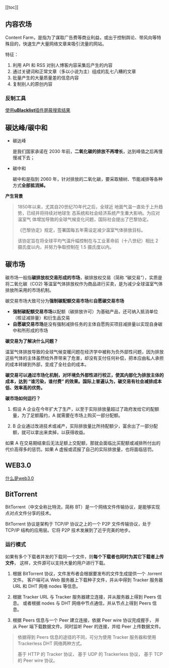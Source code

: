 [[toc]]

## 内容农场

Content Farm，是指为了谋取广告费等商业利益，或出于控制舆论、带风向等特殊目的，快速生产大量网络文章来吸引流量的网站。

特征：

1. 利用 API 和 RSS 对别人博客内容采集后产生的内容
2. 通过关键词和正常文章（多以小说为主）组成的乱七八糟的文章
3. 批量产生的大量质量差的信息内容
4. 复制别人的原创内容

### 反制工具

[使用**uBlacklist**插件屏蔽搜索结果](https://github.com/cobaltdisco/Google-Chinese-Results-Blocklist)





## 碳达峰/碳中和

- 碳达峰

  是我们国家承诺在 2030 年前，**二氧化碳的排放不再增长**，达到峰值之后再慢慢减下去；

- 碳中和

  碳中和是指到 2060 年，针对排放的二氧化碳，要采取植树、节能减排等各种方式**全部抵消掉。**

**产生背景**

> 1850年以来，尤其自20世纪70年代之后，全球近 地面气温一直处于上升趋势，已经并将持续对地球生 态系统和社会经济系统产生重大影响。为应对温室气 体增加导致的全球气候变化问题，国际社会提出了巴黎协定。
>
> 《巴黎协定》规定，签署国每五年需设定减少温室气体排放目标。
>
> 该协定旨在将全球平均气温升幅控制在与工业革命前（十八世纪）相比 2 摄氏度以内，并努力争取控制在 1.5 摄氏度以内。

## 碳市场

碳市场一般指**碳排放权交易形成的市场**，碳排放权交易（简称 “碳交易”），实质是将二氧化碳（CO2) 等温室气体排放权作为商品进行买卖，是为减少全球温室气体排放所采用的市场机制。

碳交易市场大致可分为**强制碳配额交易市场**和**自愿碳交易市场**

- **强制碳配额交易市场**以配额（碳排放许可）为基础产品，还可纳入抵消单位（核证减排量）和衍生品交易
- **自愿碳交易市场**是没有强制减排任务的主体自愿购买项目减排量以实现自身碳中和所形成的市场

**碳交易为了解决什么问题？**

温室气体排放导致的全球气候变暖问题在经济学中被称为负外部性问题，因为排放这些气体的主体虽然给外界带来了危害，却没有支付任何补偿，把本应由私人承担的成本转嫁到外部，变成了全社会的成本。

**碳交易可以通过市场化机制，对环境负外部性进行校正，使其内部化为排放主体的成本，达到 “谁污染，谁付费” 的效果。国际上普遍认为，碳交易有社会减排成本低、效率高的优势。**



**碳市场如何运行？**

1. 假设 A 企业在今年扩大了生产，以至于实际排放量超过了政府发给它的配额量，为了足额履约，A 就需要在市场上购买一部分配额。

2. B 企业通过改进技术或减产，实际排放量比所持配额少，富余出了一部分配额，就可以拿出来卖掉，以获得收益。

如果 A 在交易期结束后无法足额上交配额，那就会面临比买配额或减排所付出的代价高得多的惩罚。如果 A 虚报或谎报了自己的实际排放量，也将面临惩罚。







## WEB3.0

[什么是web3.0](https://zhuanlan.zhihu.com/p/412075990)





## BitTorrent 

BitTorrent（中文全称比特流，简称 BT）是一个网络文件传输协议，是能够实现点对点文件分享的技术。


BitTorrent 协议是架构于 TCP/IP 协议之上的一个 P2P 文件传输协议，处于 TCP/IP 结构的应用层。它将 P2P 技术发展到了近乎完美的地步。

### 运行模式

如果有多个下载者并发的下载同一个文件，则**每个下载者也同时为其它下载者上传文件**，
这样，文件源可以支持大量的用户进行下载。

1. 根据 BitTorrent 协议，文件发布者会根据要发布的文件生成提供一个 .torrent 文件。
   客户端可从 Web 服务器上下载种子文件，并从中得到 Tracker 服务器 URL 和 DHT 网络 nodes 等信息。

2. 根据 Tracker URL 与 Tracker 服务器建立连接，并从服务器上得到 Peers 信息。
   或者根据 nodes 与 DHT 网络中节点通信，并从节点上得到 Peers 信息。

3. 根据 Peers 信息与一个 Peer 建立连接，依据 Peer wire 协议完成握手，
   并从 Peer 端下载数据文件。同时监听 Peer 的连接，并给 Peer 上传数据文件。

> 
> 依据得到 Peers 信息的途径的不同，可分为使用 Tracker 服务器和使用 Trackerless DHT 网络两种方式。
> 
> 基于 HTTP 的 Tracker 协议，
> 基于 UDP 的 Trackerless 协议，
> 基于 TCP 的 Peer wire 协议。

